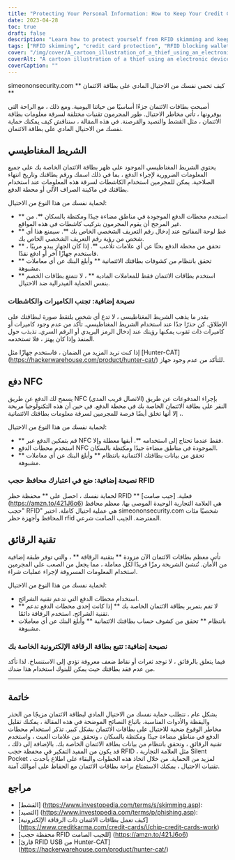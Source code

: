 ```yaml
---
title: "Protecting Your Personal Information: How to Keep Your Credit Cards Safe from RFID Skimming and other Physical Attacks"
date: 2023-04-28
toc: true
draft: false
description: "Learn how to protect yourself from RFID skimming and keep your credit card information secure with these simple tips."
tags: ["RFID skimming", "credit card protection", "RFID blocking wallets", "chip credit cards", "phishing", "cybersecurity", "identity theft", "privacy", "contactless payments", "mobile payments", "financial security", "smart cards", "NFC", "encryption", "data protection", "RFID readers", "RFID technology", "electronic pickpocketing", "silent pocket", "hunter-cat"]
cover: "/img/cover/A_cartoon_illustration_of_a_thief_using_an_electronic_device.png"
coverAlt: "A cartoon illustration of a thief using an electronic device to steal credit card information from a person's wallet."
coverCaption: ""
---
```

simeononsecurity.com
 ** كيف تحمي نفسك من الاحتيال المادي على بطاقة الائتمان **
 
 أصبحت بطاقات الائتمان جزءًا أساسيًا من حياتنا اليومية. ومع ذلك ، مع الراحة التي يوفرونها ، تأتي مخاطر الاحتيال. طور المجرمون تقنيات مختلفة لسرقة معلومات بطاقة الائتمان ، مثل القشط والتصيد والقرصنة. في هذه المقالة ، سنناقش كيف يمكنك حماية نفسك من الاحتيال المادي على بطاقة الائتمان.
 
 ## الشريط المغناطيسي
 
 يحتوي الشريط المغناطيسي الموجود على ظهر بطاقة الائتمان الخاصة بك على جميع المعلومات الضرورية لإجراء الدفع ، بما في ذلك اسمك ورقم بطاقتك وتاريخ انتهاء الصلاحية. يمكن للمجرمين استخدام الكاشطات لسرقة هذه المعلومات عند استخدام بطاقتك في ماكينة الصراف الآلي أو محطة الدفع.
 
 لحماية نفسك من هذا النوع من الاحتيال:
 
 - ** استخدم محطات الدفع الموجودة في مناطق مضاءة جيدًا ومكتظة بالسكان **. من غير المرجح أن يقوم المجرمون بتركيب كاشطات في هذه المواقع.
 - ** غط لوحة المفاتيح عند إدخال رقم التعريف الشخصي الخاص بك **. سيمنع هذا أي شخص من رؤية رقم التعريف الشخصي الخاص بك.
 - ** تحقق من محطة الدفع بحثًا عن أي علامات تلاعب **. إذا كان الجهاز يبدو مريبًا ، فاستخدم جهازًا آخر أو ادفع نقدًا.
 - ** تحقق بانتظام من كشوفات بطاقتك الائتمانية ** وأبلغ البنك عن أي معاملات مشبوهة.
 - ** استخدم بطاقات الائتمان فقط للمعاملات المادية ** ، لا تتمتع بطاقات الخصم بنفس الحماية الفيدرالية ضد الاحتيال.
 
 ### نصيحة إضافية: تجنب الكاميرات والكاشطات
 
 بقدر ما يذهب الشريط المغناطيسي ، لا تدع أي شخص يلتقط صورة لبطاقتك على الإطلاق. كن حذرًا جدًا عند استخدام الشريط المغناطيسي. تأكد من عدم وجود كاميرات أو كاميرات ذات ثقوب يمكنها رؤيتك عند إدخال الرمز البريدي أو الرقم السري. تذبذب حول المنفذ وإذا كان يهتز ، فلا تستخدمه.
 
 إذا كنت تريد المزيد من الضمان ، فاستخدم جهازًا مثل [Hunter-CAT] (https://hackerwarehouse.com/product/hunter-cat/) للتأكد من عدم وجود جهاز.
 
 ## دفع NFC
 
 يسمح لك الدفع عن طريق NFC (الاتصال قريب المدى) بإجراء المدفوعات عن طريق النقر على بطاقة الائتمان الخاصة بك في محطة الدفع. في حين أن هذه التكنولوجيا مريحة ، إلا أنها تخلق أيضًا فرصة للمجرمين لسرقة معلومات بطاقتك الائتمانية.
 
 لحماية نفسك من هذا النوع من الاحتيال:
 
 - ** قم بتمكين الدفع عبر NFC فقط عندما تحتاج إلى استخدامه **. أبقها معطلة وإلا.
 - استخدم محطات الدفع NFC الموجودة في مناطق مضاءة جيدًا ومكتظة بالسكان.
 - ** تحقق من بيانات بطاقتك الائتمانية بانتظام ** وأبلغ البنك عن أي معاملات مشبوهة.
 
 ### نصيحة إضافية: ضع في اعتبارك محافظ حجب RFID
 
 لحماية نفسك ، احصل على ** محفظة حظر RFID ** فعلية. [جيب صامت] (https://amzn.to/421J6o6) هي العلامة التجارية الوحيدة الموصى بها. معظم محافظ "حجب RFID" هي عملية احتيال كاملة. اختبر simeononsecurity.com شخصيًا مئات المحافظ وأجهزة حظر rfid المفترضة. الجيب الصامت شرعي.
 
 ## تقنية الرقائق
 
 تأتي معظم بطاقات الائتمان الآن مزودة ** بتقنية الرقاقة ** ، والتي توفر طبقة إضافية من الأمان. تُنشئ الشريحة رمزًا فريدًا لكل معاملة ، مما يجعل من الصعب على المجرمين استخدام المعلومات المسروقة لإجراء عمليات شراء.
 
 لحماية نفسك من هذا النوع من الاحتيال:
 
 - استخدام محطات الدفع التي تدعم تقنية الشرائح.
 - ** لا تقم بتمرير بطاقة الائتمان الخاصة بك ** إذا كانت إحدى محطات الدفع تدعم تقنية الشرائح. استخدم الرقاقة دائمًا.
 - بانتظام ** تحقق من كشوف حساب بطاقتك الائتمانية ** وأبلغ البنك عن أي معاملات مشبوهة.
 
 ### نصيحة إضافية: تتبع بطاقة الرقاقة الإلكترونية الخاصة بك
 
 فيما يتعلق بالرقائق ، لا توجد ثغرات أو نقاط ضعف معروفة تؤدي إلى الاستنساخ. لذا تأكد من عدم فقد بطاقتك حيث يمكن للبنوك استخدام هذا ضدك.
 
 ______
 
 ## خاتمة
 
 بشكل عام ، تتطلب حماية نفسك من الاحتيال المادي لبطاقة الائتمان مزيجًا من الحذر واليقظة والأدوات المناسبة. باتباع النصائح الموضحة في هذه المقالة ، يمكنك تقليل مخاطر الوقوع ضحية للاحتيال على بطاقات الائتمان بشكل كبير. تذكر استخدام محطات الدفع في مناطق مضاءة جيدًا ومكتظة بالسكان ، وتحقق من علامات العبث ، واستخدم تقنية الرقائق ، وتحقق بانتظام من بيانات بطاقة الائتمان الخاصة بك. بالإضافة إلى ذلك ، قد يكون من المفيد التفكير في محفظة حجب RFID ، مثل العلامة التجارية Silent Pocket ، لمزيد من الحماية. من خلال اتخاذ هذه الخطوات والبقاء على اطلاع بأحدث تقنيات الاحتيال ، يمكنك الاستمتاع براحة بطاقات الائتمان مع الحفاظ على أموالك آمنة.
 
 
 ## مراجع
 
 - [القشط] (https://www.investopedia.com/terms/s/skimming.asp):
 - [التصيد] (https://www.investopedia.com/terms/p/phishing.asp):
 - [كيف تعمل بطاقات الائتمان ذات الرقاقة الإلكترونية] (https://www.creditkarma.com/credit-cards/i/chip-credit-cards-work)
 - [محفظة حجب RFID للجيب الصامت] (https://amzn.to/421J6o6)
 - [قارئ RFID USB من Hunter-CAT] (https://hackerwarehouse.com/product/hunter-cat/)